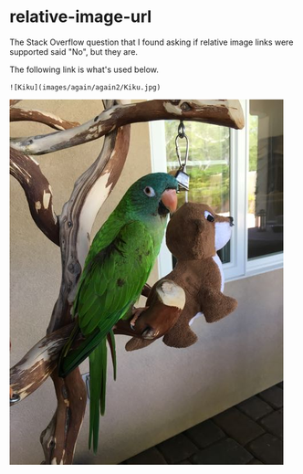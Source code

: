# relative-image-url
The Stack Overflow question that I found asking if relative image links were supported said "No", but they are.

The following link is what's used below.

    ![Kiku](images/again/again2/Kiku.jpg)

![Kiku](images/again/again2/Kiku.jpg)
